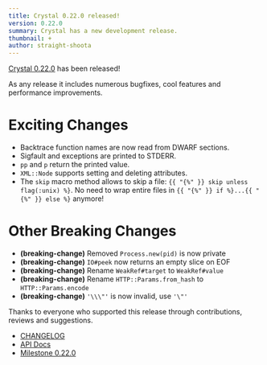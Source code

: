```yaml
---
title: Crystal 0.22.0 released!
version: 0.22.0
summary: Crystal has a new development release.
thumbnail: +
author: straight-shoota
---
```


[Crystal 0.22.0](https://github.com/crystal-lang/crystal/releases/tag/0.22.0) has been released!

As any release it includes numerous bugfixes, cool features and performance improvements.

# Exciting Changes

* Backtrace function names are now read from DWARF sections.
* Sigfault and exceptions are printed to STDERR.
* `pp` and `p` return the printed value.
* `XML::Node` supports setting and deleting attributes.
* The `skip` macro method allows to skip a file: `{{ "{%" }} skip unless flag(:unix) %}`. No need to wrap entire files in `{{ "{%" }} if %}...{{ "{%" }} else %}` anymore!

# Other Breaking Changes
* **(breaking-change)** Removed `Process.new(pid)` is now private
* **(breaking-change)** `IO#peek` now returns an empty slice on EOF
* **(breaking-change)** Rename `WeakRef#target` to `WeakRef#value`
* **(breaking-change)** Rename `HTTP::Params.from_hash` to `HTTP::Params.encode`
* **(breaking-change)** `'\\\"'` is now invalid, use `'\"'`

Thanks to everyone who supported this release through contributions, reviews and suggestions.

* [CHANGELOG](https://github.com/crystal-lang/crystal/releases/tag/0.22.0)
* [API Docs](https://crystal-lang.org/api/0.22.0)
* [Milestone 0.22.0](https://github.com/crystal-lang/crystal/issues?q=milestone%3A0.22.0)
